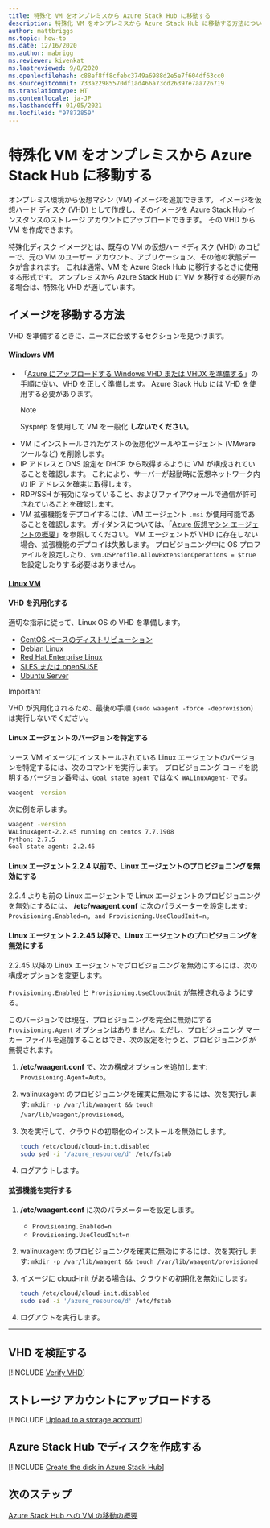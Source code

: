 ```yaml
---
title: 特殊化 VM をオンプレミスから Azure Stack Hub に移動する
description: 特殊化 VM をオンプレミスから Azure Stack Hub に移動する方法について説明します。
author: mattbriggs
ms.topic: how-to
ms.date: 12/16/2020
ms.author: mabrigg
ms.reviewer: kivenkat
ms.lastreviewed: 9/8/2020
ms.openlocfilehash: c88ef8ff8cfebc3749a6988d2e5e7f604df63cc0
ms.sourcegitcommit: 733a22985570df1ad466a73cd26397e7aa726719
ms.translationtype: HT
ms.contentlocale: ja-JP
ms.lasthandoff: 01/05/2021
ms.locfileid: "97872859"
---
```

# <a name="move-a-specialized-vm-from-on-premises-to-azure-stack-hub"></a>特殊化 VM をオンプレミスから Azure Stack Hub に移動する

オンプレミス環境から仮想マシン (VM) イメージを追加できます。 イメージを仮想ハード ディスク (VHD) として作成し、そのイメージを Azure Stack Hub インスタンスのストレージ アカウントにアップロードできます。 その VHD から VM を作成できます。

特殊化ディスク イメージとは、既存の VM の仮想ハードディスク (VHD) のコピーで、元の VM のユーザー アカウント、アプリケーション、その他の状態データが含まれます。 これは通常、VM を Azure Stack Hub に移行するときに使用する形式です。 オンプレミスから Azure Stack Hub に VM を移行する必要がある場合は、特殊化 VHD が適しています。

## <a name="how-to-move-an-image"></a>イメージを移動する方法

VHD を準備するときに、ニーズに合致するセクションを見つけます。

#### <a name="windows-vm"></a>[Windows VM](#tab/port-win)

- 「[Azure にアップロードする Windows VHD または VHDX を準備する](/azure/virtual-machines/windows/prepare-for-upload-vhd-image)」の手順に従い、VHD を正しく準備します。 Azure Stack Hub には VHD を使用する必要があります。
   > [!NOTE]  
   > Sysprep を使用して VM を一般化 **しないでください**。
- VM にインストールされたゲストの仮想化ツールやエージェント (VMware ツールなど) を削除します。
- IP アドレスと DNS 設定を DHCP から取得するように VM が構成されていることを確認します。 これにより、サーバーが起動時に仮想ネットワーク内の IP アドレスを確実に取得します。
- RDP/SSH が有効になっていること、およびファイアウォールで通信が許可されていることを確認します。
- VM 拡張機能をデプロイするには、VM エージェント `.msi` が使用可能であることを確認します。 ガイダンスについては、「[Azure 仮想マシン エージェントの概要](/azure/virtual-machines/extensions/agent-windows)」を参照してください。 VM エージェントが VHD に存在しない場合、拡張機能のデプロイは失敗します。 プロビジョニング中に OS プロファイルを設定したり、`$vm.OSProfile.AllowExtensionOperations = $true` を設定したりする必要はありません。

#### <a name="linux-vm"></a>[Linux VM](#tab/port-linux)

#### <a name="generalize-the-vhd"></a>VHD を汎用化する

適切な指示に従って、Linux OS の VHD を準備します。

- [CentOS ベースのディストリビューション](/azure/virtual-machines/linux/create-upload-centos?toc=%2fazure%2fvirtual-machines%2flinux%2ftoc.json)
- [Debian Linux](/azure/virtual-machines/linux/debian-create-upload-vhd?toc=%2fazure%2fvirtual-machines%2flinux%2ftoc.json)
- [Red Hat Enterprise Linux](../operator/azure-stack-redhat-create-upload-vhd.md)
- [SLES または openSUSE](/azure/virtual-machines/linux/suse-create-upload-vhd?toc=%2fazure%2fvirtual-machines%2flinux%2ftoc.json)
- [Ubuntu Server](/azure/virtual-machines/linux/create-upload-ubuntu?toc=%2fazure%2fvirtual-machines%2flinux%2ftoc.json)

> [!IMPORTANT]
> VHD が汎用化されるため、最後の手順 (`sudo waagent -force -deprovision`) は実行しないでください。

#### <a name="identify-the-version-of-the-linux-agent"></a>Linux エージェントのバージョンを特定する

ソース VM イメージにインストールされている Linux エージェントのバージョンを特定するには、次のコマンドを実行します。 プロビジョニング コードを説明するバージョン番号は、`Goal state agent` ではなく `WALinuxAgent-` です。

   ```bash  
   waagent -version
   ```
    
   次に例を示します。
    
   ```bash  
   waagent -version
   WALinuxAgent-2.2.45 running on centos 7.7.1908
   Python: 2.7.5
   Goal state agent: 2.2.46
   ```

#### <a name="linux-agent-224-and-earlier-disable-the-linux-agent-provisioning"></a>Linux エージェント 2.2.4 以前で、Linux エージェントのプロビジョニングを無効にする 

2\.2.4 よりも前の Linux エージェントで Linux エージェントのプロビジョニングを無効にするには、 **/etc/waagent.conf** に次のパラメーターを設定します: `Provisioning.Enabled=n, and Provisioning.UseCloudInit=n`。

#### <a name="linux-agent-2245-and-later-disable-the-linux-agent-provisioning"></a>Linux エージェント 2.2.45 以降で、Linux エージェントのプロビジョニングを無効にする

2\.2.45 以降の Linux エージェントでプロビジョニングを無効にするには、次の構成オプションを変更します。

`Provisioning.Enabled` と `Provisioning.UseCloudInit` が無視されるようにする。

このバージョンでは現在、プロビジョニングを完全に無効にする `Provisioning.Agent` オプションはありません。ただし、プロビジョニング マーカー ファイルを追加することはでき、次の設定を行うと、プロビジョニングが無視されます。

1. **/etc/waagent.conf** で、次の構成オプションを追加します: `Provisioning.Agent=Auto`。
2. walinuxagent のプロビジョニングを確実に無効にするには、次を実行します: `mkdir -p /var/lib/waagent && touch /var/lib/waagent/provisioned`。
3. 次を実行して、クラウドの初期化のインストールを無効にします。

   ```bash  
   touch /etc/cloud/cloud-init.disabled
   sudo sed -i '/azure_resource/d' /etc/fstab
   ```

4. ログアウトします。

#### <a name="run-an-extension"></a>拡張機能を実行する

1. **/etc/waagent.conf** に次のパラメーターを設定します。

   - `Provisioning.Enabled=n`
   - `Provisioning.UseCloudInit=n`

2. walinuxagent のプロビジョニングを確実に無効にするには、次を実行します: `mkdir -p /var/lib/waagent && touch /var/lib/waagent/provisioned`

3. イメージに cloud-init がある場合は、クラウドの初期化を無効にします。

    ```bash  
   touch /etc/cloud/cloud-init.disabled
   sudo sed -i '/azure_resource/d' /etc/fstab
   ```

4. ログアウトを実行します。

---

## <a name="verify-your-vhd"></a>VHD を検証する

[!INCLUDE [Verify VHD](../includes/user-compute-verify-vhd.md)]

## <a name="upload-to-a-storage-account"></a>ストレージ アカウントにアップロードする

[!INCLUDE [Upload to a storage account](../includes/user-compute-upload-vhd.md)]

## <a name="create-the-disk-in-azure-stack-hub"></a>Azure Stack Hub でディスクを作成する

[!INCLUDE [Create the disk in Azure Stack Hub](../includes/user-compute-create-disk.md)]

## <a name="next-steps"></a>次のステップ

[Azure Stack Hub への VM の移動の概要](vm-move-overview.md)
